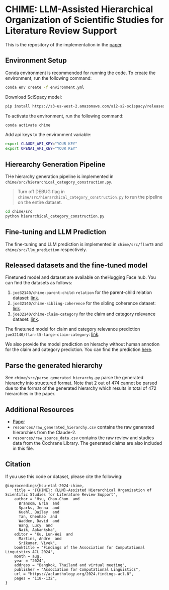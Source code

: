 # CHIME: LLM-Assisted Hierarchical Organization of Scientific Studies for Literature Review Support

This is the repository of the implementation in the [paper](https://arxiv.org/abs/2407.16148).

## Environment Setup

Conda environment is recommended for running the code. To create the environment, run the following command:
```bash
conda env create -f environment.yml
```

Download SciSpacy model:
```bash
pip install https://s3-us-west-2.amazonaws.com/ai2-s2-scispacy/releases/v0.5.4/en_core_sci_sm-0.5.4.tar.gz
```

To activate the environment, run the following command:
```bash
conda activate chime
```

Add api keys to the environment variable:
```bash
export CLAUDE_API_KEY="YOUR KEY"
export OPENAI_API_KEY="YOUR KEY"
```

## Hierearchy Generation Pipeline

THe hierarchy generation pipeline is implemented in `chime/src/hierarchical_category_construction.py`. 

> Turn off DEBUG flag in `chime/src/hierarchical_category_construction.py` to run the pipeline on the entire dataset.

```bash
cd chime/src
python hierarchical_category_construction.py
```
## Fine-tuning and LLM Prediction

The fine-tuning and LLM prediction is implemented in `chime/src/flanT5` and `chime/src/llm_prediction` respectively.

## Released datasets and the fine-tuned model

Finetuned model and dataset are available on theHugging Face hub. 
You can find the datasets as follows:
1. `joe32140/chime-parent-child-relation` for the parent-child relation dataset: [link](https://huggingface.co/datasets/joe32140/chime-parent-child-relation).
2. `joe32140/chime-sibling-coherence` for the sibling coherence dataset: [link](https://huggingface.co/datasets/joe32140/chime-sibling-coherence).
3. `joe32140/chime-claim-category` for the claim and category relevance dataset: [link](https://huggingface.co/datasets/joe32140/chime-claim-category).

The finetuned model for claim and category relevance prediction `joe32140/flan-t5-large-claim-category`: [link](https://huggingface.co/joe32140/flan-t5-large-claim-category).

We also provide the model prediction on hierachy without human annotion for the claim and category prediction. You can find the prediction [here](https://huggingface.co/joe32140/flan-t5-large-claim-category).

## Parse the generated hierarchy
See `chime/src/parse_generated_hierarchy.py` parse the generated hierarchy into structured format. Note that 2 out of 474 cannot be parsed due to the format of the generated hierarchy which results in total of 472 hierarchies in the paper.

## Additional Resources

- [Paper](https://arxiv.org/abs/2407.16148)
- `resources/raw_generated_hierarchy.csv` contains the raw generated hierarchies from the Claude-2.
- `resources/raw_source_data.csv` contains the raw review and studies data from the Cochrane Library. The generated claims are also included in this file.

## Citation

If you use this code or dataset, please cite the following:

```
@inproceedings{hsu-etal-2024-chime,
    title = "{CHIME}: {LLM}-Assisted Hierarchical Organization of Scientific Studies for Literature Review Support",
    author = "Hsu, Chao-Chun  and
      Bransom, Erin  and
      Sparks, Jenna  and
      Kuehl, Bailey  and
      Tan, Chenhao  and
      Wadden, David  and
      Wang, Lucy  and
      Naik, Aakanksha",
    editor = "Ku, Lun-Wei  and
      Martins, Andre  and
      Srikumar, Vivek",
    booktitle = "Findings of the Association for Computational Linguistics ACL 2024",
    month = aug,
    year = "2024",
    address = "Bangkok, Thailand and virtual meeting",
    publisher = "Association for Computational Linguistics",
    url = "https://aclanthology.org/2024.findings-acl.8",
    pages = "118--132",
}
```
